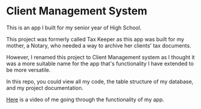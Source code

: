 # Client Management System

This is an app I built for my senior year of High School. 

This project was formerly called Tax Keeper as this app was built for my mother, a Notary, who needed a way to archive her clients' tax documents.

However, I renamed this project to Client Management system as I thought it was a more suitable name for the app that's functionality I have extended to be more versatile.

In this repo, you could view all my code, the table structure of my database, and my project documentation.

[Here](https://drive.google.com/file/d/1qqHzV24HV46YwyTbyrzVlqRc3QdzNVMa/view?usp=sharing) is a video of me going through the functionality of my app.
